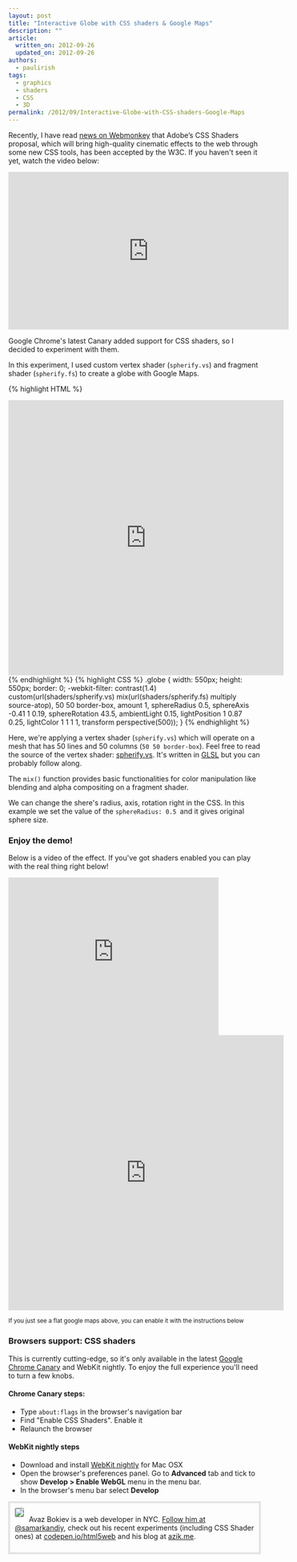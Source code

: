 ```yaml
---
layout: post
title: "Interactive Globe with CSS shaders & Google Maps"
description: ""
article:
  written_on: 2012-09-26
  updated_on: 2012-09-26
authors:
  - paulirish
tags:
  - graphics
  - shaders
  - CSS
  - 3D
permalink: /2012/09/Interactive-Globe-with-CSS-shaders-Google-Maps
---
```

<script>
var scripts = document.querySelectorAll('script');
var thisscript = scripts[scripts.length-1];
thisscript.parentNode.parentNode.id = 'shaderglobe';
</script>
<style>
#shaderglobe .time-author a:before { content: "Avaz Bokiev ";}
#shaderglobe .time-author a { display: inline-block;
width: 102px;
overflow: hidden;
height: 23px;
line-height: 21px;
text-decoration: none;
vertical-align: middle;
}
.globe{
  width: 550px;
  height: 550px;
  border: 0;
  -webkit-filter: contrast(1.4)
custom(url(http://is.gd/spherifyvs) mix(url(http://is.gd/spherifyfs) multiply source-atop), 50 50 border-box, amount 1, sphereRadius 0.5, sphereAxis -0.41 1 0.19, sphereRotation 43.5, ambientLight 0.15, lightPosition 1 0.87 0.25, lightColor 1 1 1 1, transform perspective(500));
}
</style>

<p>Recently, I have read <a href="http://www.webmonkey.com/2012/09/adobes-css-shaders-now-an-official-web-standard/" title="" target="_blank">news on Webmonkey</a> that Adobe’s CSS Shaders proposal, which will bring high-quality cinematic effects to the web through some new CSS tools, has been accepted by the W3C. If you haven't seen it yet, watch the video below:</p>
<iframe width="560" height="315" src="http://www.youtube.com/embed/NZRqnohI3m4" frameborder="0" allowfullscreen></iframe>
<!--The Web is developing so quickly, it surprises me.-->

<p>Google Chrome's latest Canary added support for CSS shaders, so I decided to experiment with them.</p>

<p>In this experiment, I used custom vertex shader (<code>spherify.vs</code>) and fragment shader (<code>spherify.fs</code>) to create a globe with Google Maps.</p>

{% highlight HTML %}
<iframe
  class="globe"
  src="http://maps.google.com/?ie=UTF8&amp;amp;ll=14.597042,-15.625&amp;amp;spn=158.47027,316.054688&amp;amp;t=h&amp;amp;z=2&amp;amp;output=embed"
  scrolling="no"></iframe>
{% endhighlight %}
{% highlight CSS %}
.globe {
  width: 550px;
  height: 550px;
  border: 0;
  -webkit-filter: contrast(1.4) custom(url(shaders/spherify.vs) mix(url(shaders/spherify.fs) multiply source-atop),
    50 50 border-box,
    amount 1,
    sphereRadius 0.5,
    sphereAxis -0.41 1 0.19,
    sphereRotation 43.5,
    ambientLight 0.15,
    lightPosition 1 0.87 0.25,
    lightColor 1 1 1 1,
    transform perspective(500));
}
{% endhighlight %}

<p>
Here, we're applying a vertex shader (<code>spherify.vs</code>) which will operate on a mesh that has 50 lines and 50 columns (<code>50 50 border-box</code>). Feel free to read the source of the vertex shader: <a href="http://is.gd/spherifyvs">spherify.vs</a>. It's written in <a href="http://en.wikipedia.org/wiki/GLSL">GLSL</a> but you can probably follow along.
</p>
<p>The <code>mix()</code> function provides basic functionalities for color manipulation like blending and alpha compositing on a fragment shader. </p>

<p>We can change the shere's radius, axis, rotation right in the CSS. In this example we set the value of the <code>sphereRadius: 0.5 </code>and it gives original sphere size.</p>

<h3>Enjoy the demo!</h3>

<p>Below is a video of the effect. If you've got shaders enabled you can play with the real thing right below!</p>

<iframe width="420" height="315" src="http://www.youtube.com/embed/5TG6TK2nueo" frameborder="0" allowfullscreen></iframe>

<iframe class="globe" src="http://maps.google.com/?ie=UTF8&amp;ll=14.597042,-15.625&amp;spn=158.47027,316.054688&amp;t=h&amp;z=2&amp;output=embed" scrolling="no"></iframe>

<p><small>If you just see a flat google maps above, you can enable it with the instructions below</small></p>

<h3>Browsers support: CSS shaders</h3>
<p>This is currently cutting-edge, so it's only available in the latest <a href="https://tools.google.com/dlpage/chromesxs" title="Download Google Chrome Canary" target="_blank">Google Chrome Canary</a> and WebKit nightly. To enjoy the full experience you'll need to turn a few knobs.
</p>
<h4>Chrome Canary steps:</h4>
<ul>
	<li>Type <code>about:flags</code> in the browser's navigation bar</li>
        <li>Find "Enable CSS Shaders". Enable it
	<li>Relaunch the browser</li>
</ul>
<h4>WebKit nightly steps</h4>
<ul>
	<li>Download and install <a href="http://nightly.webkit.org/" title="Download WebKit nightly build for Mac" target="_blank">WebKit nightly</a> for Mac OSX</li>
	<li>Open the browser's preferences panel. Go to <b>Advanced</b> tab and tick to show <b>Develop > Enable WebGL</b> menu in the menu bar.</li>
	<li>In the browser's menu bar select <b>Develop </b></li>
</ul>



<aside class="bio clearfix" style="border: 3px double #CCC;
padding: 10px;">

<img src="http://api.twitter.com/1/users/profile_image/samarkandiy?size=normal" align=left style="margin: 0 10px 0 0; border: 1px solid gray; border-radius:2px">


Avaz Bokiev is a web developer in NYC. <a href="https://twitter.com/samarkandiy">Follow him at @samarkandiy</a>, check out his recent experiments (including CSS Shader ones) at <a href="http://codepen.io/html5web">codepen.io/html5web</a> and his blog at <a href="http://azik.me/">azik.me</a>.

</aside>
